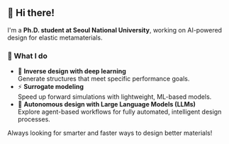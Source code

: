 ## 👋 Hi there!

I'm a **Ph.D. student at Seoul National University**, working on AI-powered design for elastic metamaterials.

### 🔬 What I do
- 🎯 **Inverse design with deep learning**  
  Generate structures that meet specific performance goals.
- ⚡ **Surrogate modeling**  
  Speed up forward simulations with lightweight, ML-based models.
- 🤖 **Autonomous design with Large Language Models (LLMs)**  
  Explore agent-based workflows for fully automated, intelligent design processes.

Always looking for smarter and faster ways to design better materials!
